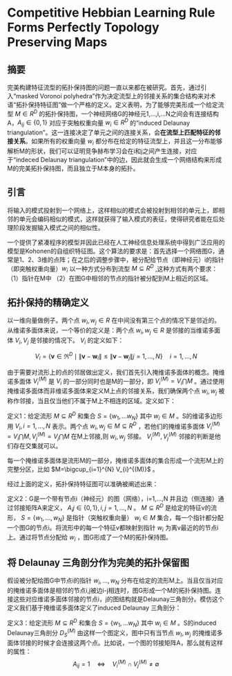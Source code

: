 # Competitive Hebbian Learning Rule Forms Perfectly Topology Preserving Maps

## 摘要

完美构建特征流型的拓扑保持图的问题一直以来都在被研究。首先，通过引入“masked Voronoi polyhedra”作为决定流型上的邻接关系的集合结构来对术语“拓扑保持特征图”做一个严格的定义。定义表明，为了能够完美形成一个给定流型 $M\in R^D$ 的拓扑保持图，一个神经网络G的神经元1,...,i,...N之间会有连接结构A，$A_{ij}\in \left\{0,1\right\}$ 对应于突触权重向量 $w_i\in R^D$ 的“induced Delaunay triangulation”。这一连接决定了单元之间的连接关系，会**在流型上匹配特征的邻接关系**。如果所有的权重向量 $w_i$ 都分布在给定的特征流型上，并且这一分布能够解析M的形状，我们可以证明竞争赫布学习会在i和j之间产生连接，对应于“indeced Delaunay triangulation”中的边，因此就会生成一个网络结构来形成M的完美拓扑保持图，而且独立于M本身的拓扑。

## 引言

将输入的模式投射到一个网络上，这样相似的模式会被投射到相邻的单元上，即相邻的单元会编码相似的模式，这样就获得了输入模式的表征，使得研究者能在后处理阶段发掘输入模式之间的相似性。

一个提供了紧凑程序的模型并因此已经在人工神经信息处理系统中得到广泛应用的模型是Kohonen的自组织特征图。这个算法的要求是：首先选择一个网络图G，通常是1、2、3维的点阵；在之后的调整步骤中，被分配给节点（即神经元）i的指针（即突触权重向量）$w_i$ 以一种方式分布到流型 $M\subseteq R^D$ ,这种方式有两个要求：（1）指针在M中 （2）在图G中相邻的节点的指针被分配到M上相近的区域。

## 拓扑保持的精确定义

以一维向量做例子。两个点 $w_i,w_j \in R$ 在中间没有第三个点的情况下是邻近的。从维诺多面体来说，一个等价的定义是：两个点 $w_i,w_j \in R$ 是邻接的当维诺多面体 $V_i,V_j$ 是邻接的情况下。 $V_i$ 的定义如下：

$$
V_{i}=\left\{\mathbf{v} \in \Re^{D} \mid\left\|\mathbf{v}-\mathbf{w}_{i}\right\| \leq\left\|\mathbf{v}-\mathbf{w}_{j}\right\| j=1, \ldots, N\right\} \quad i=1, \ldots, N \tag{1}
$$

由于需要对流形上的点的邻居做出定义，我们首先引入掩维诺多面体的概念。掩维诺多面体 $V_i^{(M)}$ 是 $V_i$ 的一部分同时也是M的一部分，即 $V_i^{(M)}=V_i \bigcap M$ 。通过使用掩维诺多面体而非维诺多面体来定义M上点的邻接关系，我们确保两个点 $w_i,w_j$ 被称作邻接，当且仅当他们不属于M上不相连的区域。定义如下：

定义1：给定流形 $M \subseteq R^D$ 和集合 $S=\left\{w_1,...w_N\right\}$ 其中 $w_i \in M$ 。S的维诺多边形用 $V_i,i=1,...,N$ 表示。两个点 $w_i,w_j \in M \subseteq R^D$ ，若他们的掩维诺多面体 $V_i^(M)=V_i \bigcap M,V_j^(M)=V_j \bigcap M$ 在M上邻接,则 $w_i,w_j$ 邻接。 $V_i^(M),V_j^(M)$ 邻接的判断是他们存在交集就可以。

每一个掩维诺多面体是流形M的一部分，掩维诺多面体的集合形成一个流形M上的完整分区，比如 $M=\bigcup_{i=1}^{N} V_{i}^{(M)}$ 。

经过上面的定义，拓扑保持特征图可以准确被阐述出来：

定义2：G是一个带有节点i（神经元）的图（网络），i=1,...,N 并且边（侧连接）通过邻接矩阵A来定义， $A_ij \in \left\{0,1 \right\},i,j=1,...,N$ 。 $M \subseteq R^D$ 是给定的特征v的流形， $S=\left\{w_1,...,w_N\right\}$ 是指针（突触权重向量） $w_i \in M$ 集合，每一个指针都分配一个图G的节点i。将流形中的每一个特征v都映射到指针 $w_i$ 为离v最近的的节点i上。通过将节点分配给 $w_i$ ，图G形成了一个M的拓扑保持图。

## 将 Delaunay 三角剖分作为完美的拓扑保留图

假设被分配给图G中节点i的指针 $w_i,...,w_N$ 分布在给定的流形M上。当且仅当对应的掩维诺多面体是相邻的节点i,j被边i-j相连时，图G形成一个M的拓扑保持图。连接这些对应维诺多面体邻接的节点i，j的图结构就是Delaunay三角剖分。模仿这个定义我们基于掩维诺多面体定义了induced Delaunay 三角剖分：

定义3：给定流形 $M \subseteq R^D$ 和集合 $S=\left\{w_1,...w_N\right\}$ 其中 $w_i \in M$ 。S的induced Delaunay三角剖分 $D_S^(M)$ 由这样一个图定义，图中只有当节点 $w_I,w_j$ 的掩维诺多面体邻接的时候才会连接这两个点。比如说，一个图的邻接矩阵A，那么就有这样的属性：
$$
A_{ij}=1 \quad \Leftrightarrow \quad V_{i}^{(M)} \cap V_{j}^{(M)} \neq \emptyset \tag{2}
$$